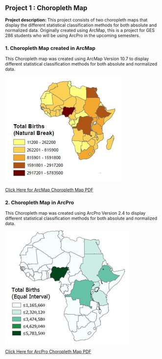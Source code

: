 ## Project 1 : Choropleth Map 

**Project description:** This project consists of two choropleth maps that display the different statistical classification methods for both absolute and normalized data. Originally created using ArcMap, this is a project for GES 286 students who will be using ArcPro in the upcoming semesters. 

### 1. Choropleth Map created in ArcMap

This Choropleth map was created using ArcMap Version 10.7 to display different statistical classification methods for both absolute and normalized data. 

<img src="../images/choro_arcmap.JPG?raw=true"/>

[Click Here for ArcMap Choropleth Map PDF](/pdf/LeahStaub_Choropleth_am.pdf)

### 2. Choropleth Map in ArcPro 

This Choropleth map was created using ArcPro Version 2.4 to display different statistical classification methods for both absolute and normalized data. 

<img src="../images/choropleth.JPG?raw=true"/>

[Click Here for ArcPro Choropleth Map PDF](/pdf/LeahStaub_Choropleth_ap.pdf)

